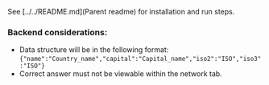 See [../../README.md](Parent readme) for installation and run steps.

### Backend considerations:

- Data structure will be in the following format:
  `{"name":"Country_name","capital":"Capital_name","iso2":"ISO","iso3":"ISO"}`
- Correct answer must not be viewable within the network tab.
